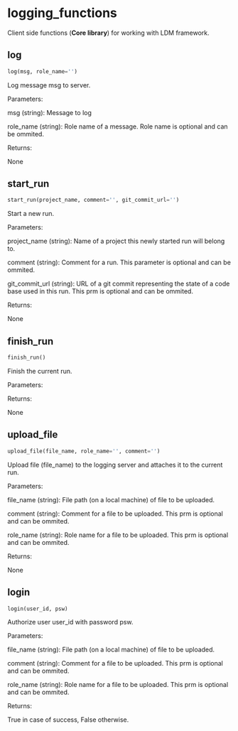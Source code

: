 # logging_functions

Client side functions (**Core library**) for working with LDM framework.

## log
```python
log(msg, role_name='')
```
Log message msg to server.

Parameters:

msg (string): Message to log

role_name (string): Role name of a message. Role name is optional and can be ommited.

Returns:

None

## start_run
```python
start_run(project_name, comment='', git_commit_url='')
```

Start a new run.

Parameters:

project_name (string): Name of a project this newly started run will belong to.

comment (string): Comment for a run.  This parameter is optional and can be ommited.

git_commit_url (string): URL of a git commit representing the state of a code base used in this run. This prm is optional and can be ommited.

Returns:

None

## finish_run
```python
finish_run()
```

Finish the current run.

Parameters:

Returns:

None


## upload_file
```python
upload_file(file_name, role_name='', comment='')
```

Upload file (file_name) to the logging server and attaches it to the current run.

Parameters:

file_name (string): File path (on a local machine) of file to be uploaded.

comment (string): Comment for a file to be uploaded.  This prm is optional and can be ommited.

role_name (string): Role name for a file to be uploaded. This prm is optional and can be ommited.


Returns:

None


## login
```python
login(user_id, psw)
```

Authorize user user_id with password psw.

Parameters:

file_name (string): File path (on a local machine) of file to be uploaded.

comment (string): Comment for a file to be uploaded.  This prm is optional and can be ommited.

role_name (string): Role name for a file to be uploaded. This prm is optional and can be ommited.

Returns:

True in case of success, False otherwise.

